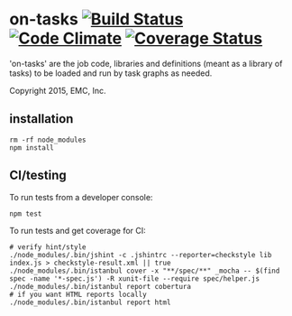 # on-tasks [![Build Status](https://travis-ci.org/RackHD/on-tasks.svg?branch=master)](https://travis-ci.org/RackHD/on-tasks) [![Code Climate](https://codeclimate.com/github/RackHD/on-tasks/badges/gpa.svg)](https://codeclimate.com/github/RackHD/on-tasks) [![Coverage Status](https://coveralls.io/repos/RackHD/on-tasks/badge.svg?branch=master&service=github)](https://coveralls.io/github/RackHD/on-tasks?branch=master)


'on-tasks' are the job code, libraries and definitions (meant as a library of tasks) to be loaded and run by task graphs as needed.

Copyright 2015, EMC, Inc.

## installation

    rm -rf node_modules
    npm install

## CI/testing

To run tests from a developer console:

    npm test

To run tests and get coverage for CI:

    # verify hint/style
    ./node_modules/.bin/jshint -c .jshintrc --reporter=checkstyle lib index.js > checkstyle-result.xml || true
    ./node_modules/.bin/istanbul cover -x "**/spec/**" _mocha -- $(find spec -name '*-spec.js') -R xunit-file --require spec/helper.js
    ./node_modules/.bin/istanbul report cobertura
    # if you want HTML reports locally
    ./node_modules/.bin/istanbul report html
